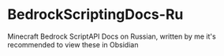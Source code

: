 # BedrockScriptingDocs-Ru
Minecraft Bedrock ScriptAPI Docs on Russian, written by me
it's recommended to view these in Obsidian
